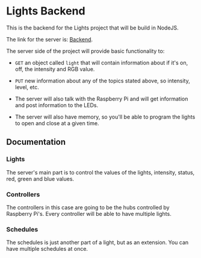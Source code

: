 # Lights Backend

This is the backend for the Lights project that will be build in NodeJS.

The link for the server is: [Backend](https://lights-backend.herokuapp.com).

The server side of the project will provide basic functionality to:

- `GET` an object called `light` that will contain information about if it's on, off, the intensity and RGB value.
- `PUT` new information about any of the topics stated above, so intensity, level, etc.

- The server will also talk with the Raspberry Pi and will get information and post information to the LEDs.
- The server will also have memory, so you'll be able to program the lights to open and close at a given time.

## Documentation

### Lights

The server's main part is to control the values of the lights, intensity, status, red, green and blue values.

### Controllers

The controllers in this case are going to be the hubs controlled by Raspberry Pi's. Every controller will be able to have multiple lights.

### Schedules

The schedules is just another part of a light, but as an extension. You can have multiple schedules at once.
